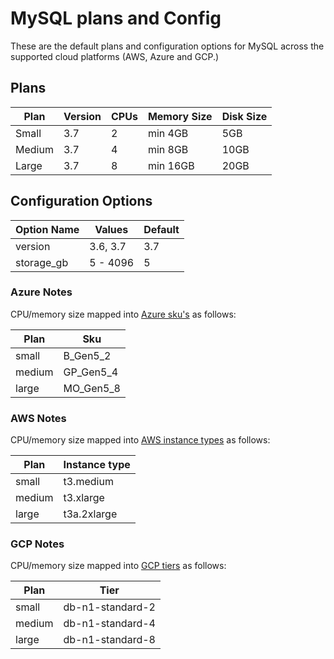 # MySQL plans and Config
These are the default plans and configuration options for MySQL across the supported cloud platforms (AWS, Azure and GCP.)

## Plans

| Plan | Version | CPUs | Memory Size | Disk Size |
|------|---------|------|-------------|-----------|
|Small | 3.7     | 2    | min 4GB     | 5GB       |
|Medium| 3.7     | 4    | min 8GB     | 10GB      |
|Large | 3.7     | 8    | min 16GB    | 20GB      |

## Configuration Options

| Option Name | Values | Default |
|-------------|--------|---------|
| version     | 3.6, 3.7| 3.7    |
| storage_gb  | 5 - 4096| 5      |

### Azure Notes
CPU/memory size mapped into [Azure sku's](https://docs.microsoft.com/en-us/azure/sql-database/sql-database-vcore-resource-limits-single-databases) as follows:

| Plan  | Sku      |
|-------|----------|
| small | B_Gen5_2 |
| medium | GP_Gen5_4 |
| large | MO_Gen5_8 |

### AWS Notes
CPU/memory size mapped into [AWS instance types](https://aws.amazon.com/ec2/instance-types/) as follows:

| Plan  | Instance type |
|-------|----------|
| small | t3.medium |
| medium | t3.xlarge |
| large | t3a.2xlarge |

### GCP Notes
CPU/memory size mapped into [GCP tiers](https://cloud.google.com/sql/pricing#2nd-gen-pricing) as follows:

| Plan  | Tier     |
|-------|----------|
| small | db-n1-standard-2 |
| medium | db-n1-standard-4 |
| large | db-n1-standard-8 |

